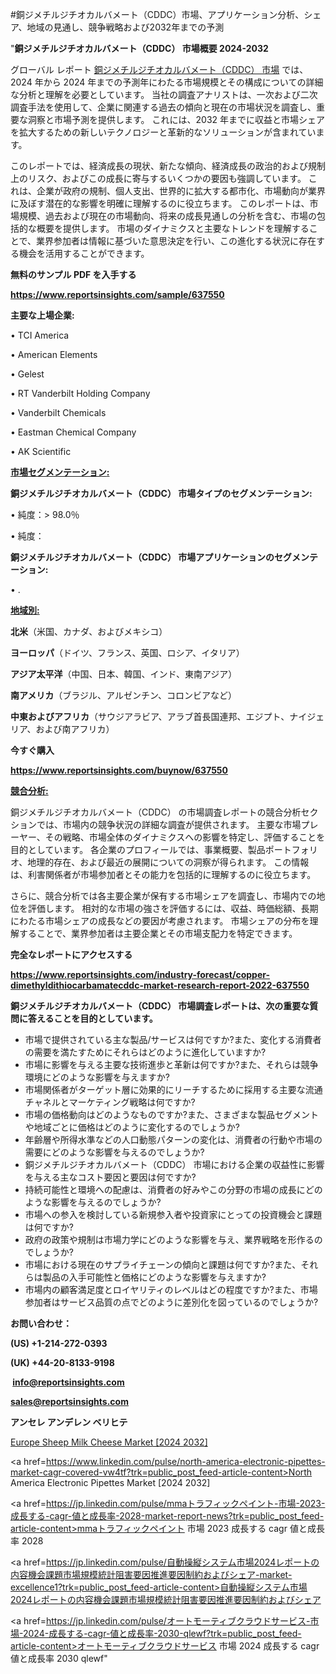 #銅ジメチルジチオカルバメート（CDDC）市場、アプリケーション分析、シェア、地域の見通し、競争戦略および2032年までの予測

"<strong>銅ジメチルジチオカルバメート（CDDC） 市場概要 2024-2032</strong>

グローバル レポート <a href=https://www.reportsinsights.com/sample/637550>銅ジメチルジチオカルバメート（CDDC） 市場</a> では、2024 年から 2024 年までの予測年にわたる市場規模とその構成についての詳細な分析と理解を必要としています。 当社の調査アナリストは、一次および二次調査手法を使用して、企業に関連する過去の傾向と現在の市場状況を調査し、重要な洞察と市場予測を提供します。 これには、2032 年までに収益と市場シェアを拡大​​するための新しいテクノロジーと革新的なソリューションが含まれています。

このレポートでは、経済成長の現状、新たな傾向、経済成長の政治的および規制上のリスク、およびこの成長に寄与するいくつかの要因も強調しています。 これは、企業が政府の規制、個人支出、世界的に拡大する都市化、市場動向が業界に及ぼす潜在的な影響を明確に理解するのに役立ちます。 このレポートは、市場規模、過去および現在の市場動向、将来の成長見通しの分析を含む、市場の包括的な概要を提供します。 市場のダイナミクスと主要なトレンドを理解することで、業界参加者は情報に基づいた意思決定を行い、この進化する状況に存在する機会を活用することができます。

<strong><b>無料のサンプル PDF を入手する</b></strong>

<a href=https://www.reportsinsights.com/sample/637550><strong><u>https://www.reportsinsights.com/sample/637550</u></strong></a>

<strong>主要な上場企業:</strong>

• TCI America

• American Elements

• Gelest

• RT Vanderbilt Holding Company

• Vanderbilt Chemicals

• Eastman Chemical Company

• AK Scientific

<strong><u>市場セグメンテーション</u></strong><strong><u>:</u></strong>

<strong>銅ジメチルジチオカルバメート（CDDC） 市場タイプのセグメンテーション:</strong>

• 純度：> 98.0％

• 純度：

<strong>銅ジメチルジチオカルバメート（CDDC） 市場アプリケーションのセグメンテーション:</strong>

• .

<strong><u>地域別</u></strong><strong><u>:</u></strong>

<strong>北米</strong>（米国、カナダ、およびメキシコ）

<strong>ヨーロッパ</strong>（ドイツ、フランス、英国、ロシア、イタリア）

<strong>アジア太平洋</strong>（中国、日本、韓国、インド、東南アジア）

<strong>南アメリカ</strong>（ブラジル、アルゼンチン、コロンビアなど）

<strong>中東およびアフリカ</strong>（サウジアラビア、アラブ首長国連邦、エジプト、ナイジェリア、および南アフリカ）

<strong>今すぐ購入</strong>

<a href=https://www.reportsinsights.com/buynow/637550><strong><u>https://www.reportsinsights.com/buynow/637550</u></strong></a>

<strong><u>競合分析:</u></strong>

銅ジメチルジチオカルバメート（CDDC） の市場調査レポートの競合分析セクションでは、市場内の競争状況の詳細な調査が提供されます。 主要な市場プレーヤー、その戦略、市場全体のダイナミクスへの影響を特定し、評価することを目的としています。 各企業のプロフィールでは、事業概要、製品ポートフォリオ、地理的存在、および最近の展開についての洞察が得られます。 この情報は、利害関係者が市場参加者とその能力を包括的に理解するのに役立ちます。

さらに、競合分析では各主要企業が保有する市場シェアを調査し、市場内での地位を評価します。 相対的な市場の強さを評価するには、収益、時価総額、長期にわたる市場シェアの成長などの要因が考慮されます。 市場シェアの分布を理解することで、業界参加者は主要企業とその市場支配力を特定できます。

<strong>完全なレポートにアクセスする</strong>

<a href=https://www.reportsinsights.com/industry-forecast/copper-dimethyldithiocarbamatecddc-market-research-report-2022-637550><strong><u><b>https://www.reportsinsights.com/industry-forecast/copper-dimethyldithiocarbamatecddc-market-research-report-2022-637550</b></u></strong></a>

<strong><b>銅ジメチルジチオカルバメート（CDDC） 市場調査レポートは、次の重要な質問に答えることを目的としています。</b></strong>
<ul>
  <li>市場で提供されている主な製品/サービスは何ですか?また、変化する消費者の需要を満たすためにそれらはどのように進化していますか?</li>
  <li>市場に影響を与える主要な技術進歩と革新は何ですか?また、それらは競争環境にどのような影響を与えますか?</li>
  <li>市場関係者がターゲット層に効果的にリーチするために採用する主要な流通チャネルとマーケティング戦略は何ですか?</li>
  <li>市場の価格動向はどのようなものですか?また、さまざまな製品セグメントや地域ごとに価格はどのように変化するのでしょうか?</li>
  <li>年齢層や所得水準などの人口動態パターンの変化は、消費者の行動や市場の需要にどのような影響を与えるのでしょうか?</li>
  <li>銅ジメチルジチオカルバメート（CDDC） 市場における企業の収益性に影響を与える主なコスト要因と要因は何ですか?</li>
  <li>持続可能性と環境への配慮は、消費者の好みやこの分野の市場の成長にどのような影響を与えるのでしょうか?</li>
  <li>市場への参入を検討している新規参入者や投資家にとっての投資機会と課題は何ですか?</li>
  <li>政府の政策や規制は市場力学にどのような影響を与え、業界戦略を形作るのでしょうか?</li>
  <li>市場における現在のサプライチェーンの傾向と課題は何ですか?また、それらは製品の入手可能性と価格にどのような影響を与えますか?</li>
  <li>市場内の顧客満足度とロイヤリティのレベルはどの程度ですか?また、市場参加者はサービス品質の点でどのように差別化を図っているのでしょうか?</li>
</ul>
<strong>お問い合わせ：</strong>

<strong>(US) +1-214-272-0393</strong>

<strong>(UK) +44-20-8133-9198</strong>

<strong> </strong><a href=info@reportsinsights.com><strong><u>info@reportsinsights.com</u></strong></a>

<a href=sales@reportsinsights.com><strong><u>sales@reportsinsights.com</u></strong></a>

<strong>アンセレ アンデレン ベリヒテ</strong>

<a href=https://www.linkedin.com/pulse/europe-sheep-milk-cheese-market-in-depth-analysis-mv00c/>Europe Sheep Milk Cheese Market [2024 2032]</a>

<a href=https://www.linkedin.com/pulse/north-america-electronic-pipettes-market-cagr-covered-vw4tf?trk=public_post_feed-article-content>North America Electronic Pipettes Market [2024 2032]</a>

<a href=https://jp.linkedin.com/pulse/mmaトラフィックペイント-市場-2023-成長する-cagr-値と成長率-2028-market-report-news?trk=public_post_feed-article-content>mmaトラフィックペイント 市場 2023 成長する cagr 値と成長率 2028</a>

<a href=https://jp.linkedin.com/pulse/自動操縦システム市場2024レポートの内容機会課題市場規模統計阻害要因推進要因制約およびシェア-market-excellence1?trk=public_post_feed-article-content>自動操縦システム市場2024レポートの内容機会課題市場規模統計阻害要因推進要因制約およびシェア</a>

<a href=https://jp.linkedin.com/pulse/オートモーティブクラウドサービス-市場-2024-成長する-cagr-値と成長率-2030-qlewf?trk=public_post_feed-article-content>オートモーティブクラウドサービス 市場 2024 成長する cagr 値と成長率 2030 qlewf</a>"
